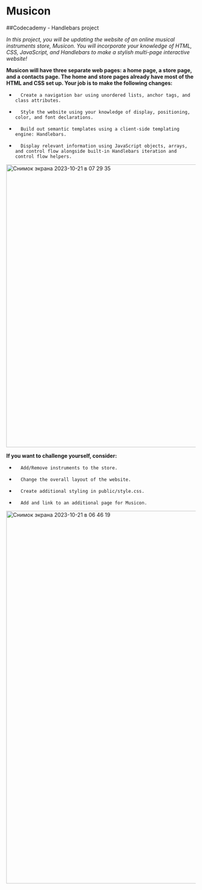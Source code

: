 # Musicon
##Codecademy - Handlebars project

_In this project, you will be updating the website of an online musical instruments store, Musicon. You will incorporate your knowledge of HTML, CSS, JavaScript, and Handlebars to make a stylish multi-page interactive website!_

__Musicon will have three separate web pages: a home page, a store page, and a contacts page. The home and store pages already have most of the HTML and CSS set up. Your job is to make the following changes:__

* 		Create a navigation bar using unordered lists, anchor tags, and class attributes.
* 		Style the website using your knowledge of display, positioning, color, and font declarations.
* 		Build out semantic templates using a client-side templating engine: Handlebars.
* 		Display relevant information using JavaScript objects, arrays, and control flow alongside built-in Handlebars iteration and control flow helpers.

<img width="752" alt="Снимок экрана 2023-10-21 в 07 29 35" src="https://github.com/mtapirina/musicon/assets/116927372/a46a508b-3623-4dbf-822b-45b1d557e6fc">


__If you want to challenge yourself, consider:__

* 		Add/Remove instruments to the store.
* 		Change the overall layout of the website.
* 		Create additional styling in public/style.css.
* 		Add and link to an additional page for Musicon.

 		
<img width="991" alt="Снимок экрана 2023-10-21 в 06 46 19" src="https://github.com/mtapirina/musicon/assets/116927372/9ff906d7-47e9-4144-9350-c7cc30cf8e0c">
